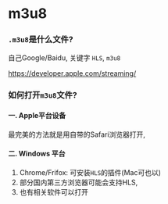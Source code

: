 # m3u8

### `.m3u8`是什么文件?

自己Google/Baidu, 关键字 `HLS`, `m3u8`

https://developer.apple.com/streaming/



### 如何打开`m3u8`文件?

#### 一. Apple平台设备

最完美的方法就是用自带的Safari浏览器打开,

#### 二. Windows 平台

1. Chrome/Frifox: 可安装`HLS`的插件(Mac可也以)
2. 部分国内第三方浏览器可能会支持HLS, 
3. 也有相关软件可以打开